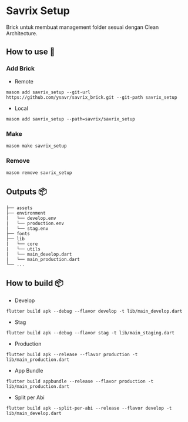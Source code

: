 # Savrix Setup

Brick untuk membuat management folder sesuai dengan Clean Architecture.

## How to use 🚀

### Add Brick
- Remote
```
mason add savrix_setup --git-url https://github.com/ysavr/savrix_brick.git --git-path savrix_setup
```

- Local
```
mason add savrix_setup --path=savrix/savrix_setup
```

### Make
```
mason make savrix_setup
```

### Remove
 ```
mason remove savrix_setup
```

## Outputs 📦

```
├── assets
├── environment
|   └── develop.env
|   └── production.env
|   └── stag.env
├── fonts
├── lib
|   └── core
|   └── utils
|   └── main_develop.dart
|   └── main_production.dart
└── ...
```

## How to build 📦

* Develop
```
flutter build apk --debug --flavor develop -t lib/main_develop.dart
```

* Stag
```
flutter build apk --debug --flavor stag -t lib/main_staging.dart
```

* Production
```
flutter build apk --release --flavor production -t lib/main_production.dart
```

* App Bundle
```
flutter build appbundle --release --flavor production -t lib/main_production.dart
```

* Split per Abi
```
flutter build apk --split-per-abi --release --flavor develop -t lib/main_develop.dart
```
